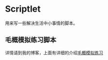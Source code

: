 # Scriptlet

用来写一些解决生活中小事情的脚本。

## 毛概模拟练习脚本

详情请到我的博客，上面有详细的介绍[毛概模拟练习](https://bbiao.me/2018/03/13/%E6%AF%9B%E6%A6%82%E6%A8%A1%E6%8B%9F%E7%BB%83%E4%B9%A0%E8%84%9A%E6%9C%AC/)
